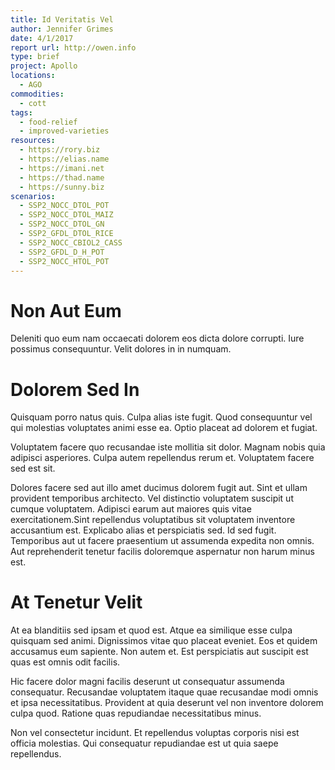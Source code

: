 ```yaml
---
title: Id Veritatis Vel
author: Jennifer Grimes
date: 4/1/2017
report url: http://owen.info
type: brief
project: Apollo
locations:
  - AGO
commodities:
  - cott
tags:
  - food-relief
  - improved-varieties
resources:
  - https://rory.biz
  - https://elias.name
  - https://imani.net
  - https://thad.name
  - https://sunny.biz
scenarios:
  - SSP2_NOCC_DTOL_POT
  - SSP2_NOCC_DTOL_MAIZ
  - SSP2_NOCC_DTOL_GN
  - SSP2_GFDL_DTOL_RICE
  - SSP2_NOCC_CBIOL2_CASS
  - SSP2_GFDL_D_H_POT
  - SSP2_NOCC_HTOL_POT
---
```

# Non Aut Eum
Deleniti quo eum nam occaecati dolorem eos dicta dolore corrupti. Iure possimus consequuntur. Velit dolores in in numquam.

# Dolorem Sed In
Quisquam porro natus quis. Culpa alias iste fugit. Quod consequuntur vel qui molestias voluptates animi esse ea. Optio placeat ad dolorem et fugiat.
 Voluptatem facere quo recusandae iste mollitia sit dolor. Magnam nobis quia adipisci asperiores. Culpa autem repellendus rerum et. Voluptatem facere sed est sit.
 Dolores facere sed aut illo amet ducimus dolorem fugit aut. Sint et ullam provident temporibus architecto. Vel distinctio voluptatem suscipit ut cumque voluptatem. Adipisci earum aut maiores quis vitae exercitationem.Sint repellendus voluptatibus sit voluptatem inventore accusantium est. Explicabo alias et perspiciatis sed. Id sed fugit. Temporibus aut ut facere praesentium ut assumenda expedita non omnis. Aut reprehenderit tenetur facilis doloremque aspernatur non harum minus est.

# At Tenetur Velit
At ea blanditiis sed ipsam et quod est. Atque ea similique esse culpa quisquam sed animi. Dignissimos vitae quo placeat eveniet. Eos et quidem accusamus eum sapiente. Non autem et. Est perspiciatis aut suscipit est quas est omnis odit facilis.
 Hic facere dolor magni facilis deserunt ut consequatur assumenda consequatur. Recusandae voluptatem itaque quae recusandae modi omnis et ipsa necessitatibus. Provident at quia deserunt vel non inventore dolorem culpa quod. Ratione quas repudiandae necessitatibus minus.
 Non vel consectetur incidunt. Et repellendus voluptas corporis nisi est officia molestias. Qui consequatur repudiandae est ut quia saepe repellendus.
